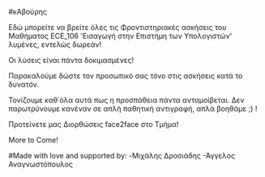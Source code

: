 #κΑβούρης

Εδώ μπορείτε να βρείτε όλες τις Φροντιστηριακές ασκήσεις του Μαθήματος
ECE_106 'Εισαγωγή στην Επιστήμη των Υπολογιστών' λυμένες, εντελώς δωρεάν!

Οι λύσεις είναι πάντα δοκιμασμένες!

Παρακαλούμε δώστε τον προσωπικό σας τόνο στις ασκήσεις κατά το δυνατόν.

Τονίζουμε καθ΄όλα αυτά πως η προσπάθεια πάντα ανταμοίβεται. Δεν παρωτρύνουμε
κανέναν σε απλή παθητική αντιγραφή, απλά βοηθάμε ;) !

Προτείνετε μας Διορθώσεις face2face στο Τμήμα!

More to Come!

#Made with love and supported by:
 -Μιχάλης Δροσιάδης
 -Άγγελος Αναγνωστόπουλος